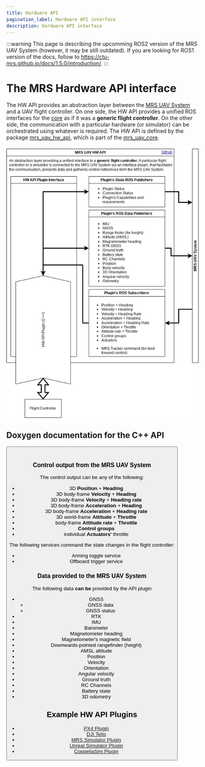 ```yaml
---
title: Hardware API
pagination_label: Hardware API interface
description: Hardware API interface
---
```


:::warning
This page is describing the upcomming ROS2 version of the MRS UAV System (however, it may be still outdated). If you are looking for ROS1 version of the docs, follow to https://ctu-mrs.github.io/docs/1.5.0/introduction/.
:::

# The MRS Hardware API interface

The HW API provides an abstraction layer between the [MRS UAV System](https://github.com/ctu-mrs/mrs_uav_system) and a UAV flight controller.
On one side, the HW API provides a unified ROS interfaces for the [core](https://github.com/ctu-mrs/mrs_uav_core) as if it was a **generic flight controller**.
On the other side, the communication with a particular hardware (or simulator) can be orchestrated using whatever is required.
The HW API is defined by the package [mrs_uav_hw_api](https://github.com/ctu-mrs/mrs_uav_hw_api/), which is part of the [mrs_uav_core](https://github.com/ctu-mrs/mrs_uav_core).

![](./fig/hw_api.jpg)

## Doxygen documentation for the C++ API

<Button label="🔗 mrs_uav_hw_api C++ API" link="https://ctu-mrs.github.io/mrs_uav_hw_api/" block /><br />

### Control output from the MRS UAV System

The control output can be any of the following:

* 3D **Position** + **Heading**
* 3D body-frame **Velocity** + **Heading**
* 3D body-frame **Velocity** + **Heading rate**
* 3D body-frame **Acceleration** + **Heading**
* 3D body-frame **Acceleration** + **Heading rate**
* 3D world-frame **Attitude** + **Throttle**
* body-frame **Attitude rate** + **Throttle**
* **Control groups**
* individual **Actuators'** throttle

The following services command the state changes in the flight controller:

* Arming toggle service
* Offboard trigger service

### Data provided to the MRS UAV System

The following data **can be** provided by the API plugin

* GNSS
  * GNSS data
  * GNSS status
* RTK
* IMU
* Barometer
* Magnetometer heading
* Magnetometer's magnetic field
* Downwards-pointed rangefinder (height)
* AMSL altitude
* Position
* Velocity
* Orientation
* Angular velocity
* Ground truth
* RC Channels
* Battery state
* 3D odometry

## Example HW API Plugins

* [PX4 Plugin](https://github.com/ctu-mrs/mrs_uav_px4_api)
* [DJI Tello](https://github.com/ctu-mrs/mrs_uav_dji_tello_api)
* [MRS Simulator Plugin](https://github.com/ctu-mrs/mrs_multirotor_simulator)
* [Unreal Simulator Plugin](https://github.com/ctu-mrs/mrs_uav_unreal_simulation)
* [CoppeliaSim Plugin](https://github.com/ctu-mrs/mrs_uav_coppelia_simulation)
